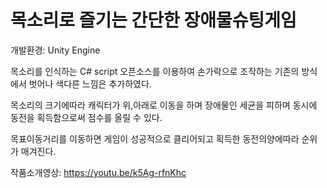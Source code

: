 # 목소리로 즐기는 간단한 장애물슈팅게임


개발환경: Unity Engine

목소리를 인식하는 C# script 오픈소스를 이용하여 손가락으로 조작하는 기존의 방식에서 벗어나 색다른 느낌은 추가하였다.

목소리의 크기에따라 캐릭터가 위,아래로 이동을 하며 장애물인 세균을 피하며 동시에 동전을 획득함으로써 점수를 올릴 수 있다.

목표이동거리를 이동하면 게임이 성공적으로 클리어되고 획득한 동전의양에따라 순위가 매겨진다.  


작품소개영상: https://youtu.be/k5Ag-rfnKhc
